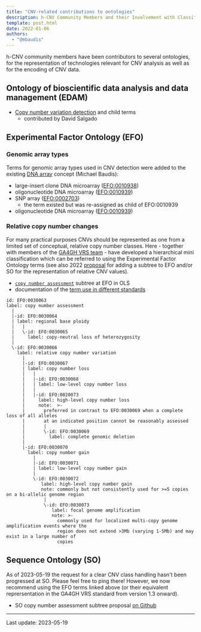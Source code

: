 ```yaml
---
title: "CNV-related contributions to ontologies"
description: h-CNV Community Members and their Involvement with Classifications and Ontologies
template: post.html
date: 2022-01-06
authors:
  - "@mbaudis"
---
```


h-CNV community members have been contributors to several ontologies, for the
representation of technologies relevant for CNV analysis as well as for the
encoding of CNV data.

## Ontology of bioscientific data analysis and data management (EDAM)

* [Copy number variation detection](https://edamontology.org/operation_3961) and
child terms
  - contributed by David Salgado

## Experimental Factor Ontology (EFO)

### Genomic array types

Terms for genomic array types used in CNV detection were added to the existing
[DNA array](https://www.ebi.ac.uk/efo/EFO_0002701) concept (Michael Baudis):
<!--more-->

* large-insert clone DNA microarray ([EFO:0010938](https://www.ebi.ac.uk/efo/EFO_0010938))
* oligonucleotide DNA microarray ([EFO:0010939](https://www.ebi.ac.uk/efo/EFO_0010939))
* SNP array ([EFO:0002703](https://www.ebi.ac.uk/efo/EFO_0002703))
  - the term existed but was re-assigned as child of EFO:0010939
* oligonucleotide DNA microarray ([EFO:0010939](https://www.ebi.ac.uk/efo/EFO_0010939))

### Relative copy number changes

For many practical purposes CNVs should be represented as one from a limited set
of conceptual, relative copy number classes. Here - together with members of the
[GA4GH VRS team](https://github.com/ga4gh/vrs/issues/277) - have developed a hierarchical mini classification which can be
referred to using the Experimental Factor Ontology terms (see also 2022 [proposal](https://github.com/EBISPOT/efo/issues/1404) for adding a subtree to EFO and/or SO for the representation of relative CNV
values).

* [`copy number assessment`](https://www.ebi.ac.uk/ols4/ontologies/efo/classes/http%253A%252F%252Fwww.ebi.ac.uk%252Fefo%252FEFO_0030063) subtree at EFO in OLS
* documentation of the [term use in different standards](/resources/CNV-annotation-standards/)

```
id: EFO:0030063
label: copy number assessment
  |
  |-id: EFO:0030064
  | label: regional base ploidy
  |   |
  |   \-id: EFO:0030065
  |     label: copy-neutral loss of heterozygosity
  |
  \-id: EFO:0030066
    label: relative copy number variation
      |
      |-id: EFO:0030067
      | label: copy number loss
      |   |
      |   |-id: EFO:0030068
      |   | label: low-level copy number loss
      |   |
      |   |-id: EFO:0020073
      |     label: high-level copy number loss
      |     note:  >-
      |       preferred in contrast to EFO:0030069 when a complete loss of all alleles
      |       at an indicated position cannot be reasonably assessed
      |       |
      |       \-id: EFO:0030069
      |         label: complete genomic deletion
      |
      |-id: EFO:0030070
        label: copy number gain
          |
          |-id: EFO:0030071
          | label: low-level copy number gain
          |
          \-id: EFO:0030072
             label: high-level copy number gain
             note: commonly but not consistently used for >=5 copies on a bi-allelic genome region
              |
              \-id: EFO:0030073
                 label: focal genome amplification
                 note: >-
                   commonly used for localized multi-copy genome amplification events where the
                   region does not extend >3Mb (varying 1-5Mb) and may exist in a large number of
                   copies

```

## Sequence Ontology (SO)

As of 2023-05-19 the request for a clear CNV class handling hasn't been progressed
at SO. Please feel free to ping there! However, we now recommend using the EFO terms
linked above (or their equivalent reprersentation in the GA4GH VRS standard from 
version 1.3 onward).

* SO copy number assessment subtree proposal [on Github](https://github.com/The-Sequence-Ontology/SO-Ontologies/issues/568)



---
 
Last update: 2023-05-19



